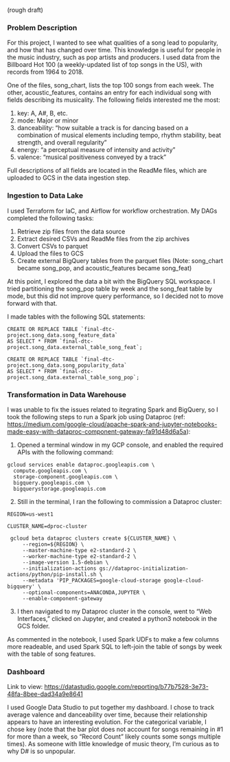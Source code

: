 (rough draft)

### Problem Description

For this project, I wanted to see what qualities of a song lead to popularity, and how that has changed over time. This knowledge is useful for people in the music industry, such as pop artists and producers. I used data from the Billboard Hot 100 (a weekly-updated list of top songs in the US), with records from 1964 to 2018.

One of the files, song_chart, lists the top 100 songs from each week. The other, acoustic_features, contains an entry for each individual song with fields describing its musicality. The following fields interested me the most:

1. key: A, A#, B, etc.
2. mode: Major or minor
3. danceability: “how suitable a track is for dancing based on a combination of musical elements including tempo, rhythm stability, beat strength, and overall regularity”
4. energy: “a perceptual measure of intensity and activity”
5. valence: “musical positiveness conveyed by a track”

Full descriptions of all fields are located in the ReadMe files, which are uploaded to GCS in the data ingestion step.


### Ingestion to Data Lake

I used Terraform for IaC, and Airflow for workflow orchestration. My DAGs completed the following tasks:

1. Retrieve zip files from the data source
2. Extract desired CSVs and ReadMe files from the zip archives 
3. Convert CSVs to parquet
4. Upload the files to GCS
5. Create external BigQuery tables from the parquet files (Note: song_chart became song_pop, and acoustic_features became song_feat)

At this point, I explored the data a bit with the BigQuery SQL workspace. I tried partitioning the song_pop table by week and the song_feat table by mode, but this did not improve query performance, so I decided not to move forward with that.

I made tables with the following SQL statements:

```
CREATE OR REPLACE TABLE `final-dtc-project.song_data.song_feature_data`
AS SELECT * FROM `final-dtc-project.song_data.external_table_song_feat`;

CREATE OR REPLACE TABLE `final-dtc-project.song_data.song_popularity_data`
AS SELECT * FROM `final-dtc-project.song_data.external_table_song_pop`;
```

### Transformation in Data Warehouse

I was unable to fix the issues related to itegrating Spark and BigQuery, so I took the following steps to run a Spark job using Dataproc (ref: https://medium.com/google-cloud/apache-spark-and-jupyter-notebooks-made-easy-with-dataproc-component-gateway-fa91d48d6a5a):

1. Opened a terminal window in my GCP console, and enabled the required APIs with the following command:

```
gcloud services enable dataproc.googleapis.com \
  compute.googleapis.com \
  storage-component.googleapis.com \
  bigquery.googleapis.com \
  bigquerystorage.googleapis.com
```

2. Still in the terminal, I ran the following to commission a Dataproc cluster:

```
REGION=us-west1
```
```
CLUSTER_NAME=dproc-cluster
```
```
 gcloud beta dataproc clusters create ${CLUSTER_NAME} \
     --region=${REGION} \
     --master-machine-type e2-standard-2 \
     --worker-machine-type e2-standard-2 \
     --image-version 1.5-debian \
     --initialization-actions gs://dataproc-initialization-actions/python/pip-install.sh \
     --metadata 'PIP_PACKAGES=google-cloud-storage google-cloud-bigquery' \
     --optional-components=ANACONDA,JUPYTER \
     --enable-component-gateway
```

3. I then navigated to my Dataproc cluster in the console, went to “Web Interfaces,” clicked on Jupyter, and created a python3 notebook in the GCS folder.

As commented in the notebook, I used Spark UDFs to make a few columns more readeable, and used Spark SQL to left-join the table of songs by week with the table of song features.


### Dashboard

Link to view:
https://datastudio.google.com/reporting/b77b7528-3e73-48fa-8bee-dad34a9e8641

I used Google Data Studio to put together my dashboard. I chose to track average valence and danceability over time, because their relationship appears to have an interesting evolution. For the categorical variable, I chose key (note that the bar plot does not account for songs remaining in #1 for more than a week, so “Record Count” likely counts some songs multiple times). As someone with little knowledge of music theory, I’m curious as to why D# is so unpopular.







